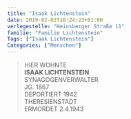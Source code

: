 ```yaml
---
title: "Isaak Lichtenstein"
date: 2019-02-02T16:24:23+01:00
verlegestelle: "Heinsberger Straße 11"
familie: "Familie Lichtenstein"
Tags: ["Isaak Lichtenstein"]
Categories: ["Menschen"]
---
```


> HIER WOHNTE  
> **ISAAK LICHTENSTEIN**  
> SYNAGOGENVERWALTER  
> JG. 1867  
> DEPORTIERT 1942  
> THERESIENSTADT  
> ERMORDET 2.4.1943  